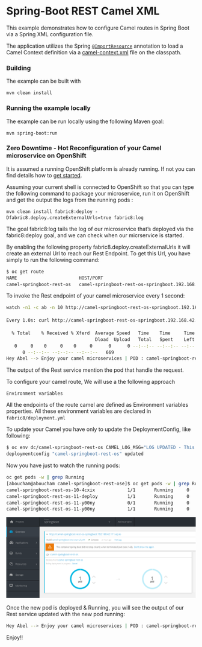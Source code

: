 # Spring-Boot REST Camel XML

This example demonstrates how to configure Camel routes in Spring Boot via
a Spring XML configuration file.

The application utilizes the Spring [`@ImportResource`](http://docs.spring.io/spring/docs/current/javadoc-api/org/springframework/context/annotation/ImportResource.html) annotation to load a Camel Context definition via a [camel-context.xml](src/main/resources/spring/camel-context.xml) file on the classpath.

### Building

The example can be built with

    mvn clean install


### Running the example locally

The example can be run locally using the following Maven goal:

    mvn spring-boot:run


### Zero Downtime - Hot Reconfiguration of your Camel microservice on OpenShift

It is assumed a running OpenShift platform is already running. If not you can find details how to [get started](http://fabric8.io/guide/getStarted/index.html).

Assuming your current shell is connected to OpenShift so that you can type the following command to 
package your microservice, run it on OpenShift and get the output the logs from the running pods :

```
mvn clean install fabric8:deploy -Dfabric8.deploy.createExternalUrls=true fabric8:log
```

The goal fabric8:log tails the log of our microservice that’s deployed via the fabric8:deploy goal, and we can check when our micrservice is started.

By enabling the following property fabric8.deploy.createExternalUrls it will create an external Url to reach our Rest Endpoint. 
To get this Url, you have simply to run the following command:

```sh
$ oc get route
NAME                       HOST/PORT                                                   PATH      SERVICES                   PORT      TERMINATION
camel-springboot-rest-os   camel-springboot-rest-os-springboot.192.168.42.111.xip.io             camel-springboot-rest-os   <all>      
```

To invoke the Rest endpoint of your camel microservice every 1 second:

```sh
watch -n1 -c ab -n 10 http://camel-springboot-rest-os-springboot.192.168.42.111.xip.io/api/persons/Abel

Every 1.0s: curl http://camel-springboot-rest-os-springboot.192.168.42.111.xip.io/api/per...  Tue Jan 24 10:38:05 2017

  % Total    % Received % Xferd  Average Speed   Time    Time     Time  Current
                                 Dload  Upload   Total   Spent    Left  Speed
   0     0    0     0    0     0      0      0 --:--:-- --:--:-- --:--:--     0 100    85    0    85    0     0    665
      0 --:--:-- --:--:-- --:--:--   669
Hey Abel --> Enjoy your camel microservices | POD : camel-springboot-rest-os-10-4cxix

```

The output of the Rest service mention the pod that handle the request.

To configure your camel route, We will use a the following approach

    Environment variables

All the endpoints of the route camel are defined as Environment variables properties.
All these environment variables are declared in `fabric8/deployment.yml`

To update your Camel you have only to update the DeploymentConfig, like following:

```sh
$ oc env dc/camel-springboot-rest-os CAMEL_LOG_MSG="LOG UPDATED - This request is handled by this POD: {{env:HOSTNAME}}"
deploymentconfig "camel-springboot-rest-os" updated
```

Now you have just to watch the running pods:

```sh
oc get pods -w | grep Running
[aboucham@aboucham camel-springboot-rest-ose]$ oc get pods -w | grep Running
camel-springboot-rest-os-10-4cxix            1/1       Running     0          7m
camel-springboot-rest-os-11-deploy           1/1       Running     0          3s
camel-springboot-rest-os-11-y00ny            0/1       Running     0          3s
camel-springboot-rest-os-11-y00ny            1/1       Running     0          31s
```

![OpenShift Web Console](images/Openshift_Pod_Deployment.png "OpenShift Web Console")

Once the new pod is deployed & Running, you will see the output of our Rest service updated 
with the new pod running:

```sh
Hey Abel --> Enjoy your camel microservices | POD : camel-springboot-rest-os-11-y00ny
```

Enjoy!!